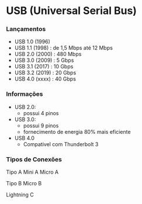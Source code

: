 # USB (Universal Serial Bus)

### Lançamentos
- USB 1.0 (1996)
- USB 1.1 (1998) : de 1,5 Mbps até 12 Mbps
- USB 2.0 (2000) : 480 Mbps 
- USB 3.0 (2009) :   5 Gbps 
- USB 3.1 (2017) :  10 Gbps
- USB 3.2 (2019) :  20 Gbps
- USB 4.0 (xxxx) :  40 Gbps

### Informações
- USB 2.0:
  - possui 4 pinos   
- USB 3.0:
  - possui 9 pinos 
  - fornecimento de energia 80% mais eficiente
- USB 4.0 
  - Compativel com Thunderbolt 3

### Tipos de Conexões
Tipo A
Mini A
Micro A

Tipo B
Micro B


Lightning
C

 
